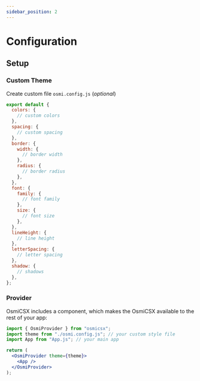 ```yaml
---
sidebar_position: 2
---
```


# Configuration

## Setup

### Custom Theme

Create custom file `osmi.config.js` (_optional_)

```jsx
export default {
  colors: {
    // custom colors
  },
  spacing: {
    // custom spacing
  },
  border: {
    width: {
      // border width
    },
    radius: {
      // border radius
    },
  },
  font: {
    family: {
      // font family
    },
    size: {
      // font size
    },
  },
  lineHeight: {
    // line height
  },
  letterSpacing: {
    // letter spacing
  },
  shadow: {
    // shadows
  },
};
```

### Provider

OsmiCSX includes a <OsmiProvider /> component, which makes the OsmiCSX available to the rest of your app:

```jsx
import { OsmiProvider } from "osmicsx";
import theme from "./osmi.config.js"; // your custom style file
import App from "App.js"; // your main app

return (
  <OsmiProvider theme={theme}>
    <App />
  </OsmiProvider>
);
```
